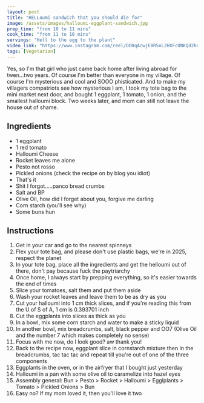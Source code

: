 ```yaml
---
layout: post
title: "HELLoumi sandwich that you should die for"
image: /assets/images/halloumi-eggplant-sandwich.jpg
prep_time: "from 10 to 11 mins"
cook_time: "from 11 to 10 mins"
servings: "Hell to the egg to the plant"
video_link: "https://www.instagram.com/reel/DO0qAcwjE0R5nLZHXFcONKQd2hozAh5-uKCFfM0/?igsh=MW51d2l5eGl5YXd1bA%3D%3D"
tags: [Vegetarian] 
---
```


Yes, so I'm that girl who just came back home after living abroad for twen...two years. Of course I'm better than everyone in my village. Of course I'm mysterious and cool and SOOO phisticated. And to make my villagers compatriots see how mysterious I am, I took my tote bag to the mini market next door, and bought 1 eggplant, 1 tomato, 1 onion, and the smallest halloumi block. Two weeks later, and mom can still not leave the house out of shame.  

## Ingredients

* 1 eggplant
* 1 red tomato
* Halloumi Cheese
* Rocket leaves me alone
* Pesto not rosso
* Pickled onions (check the recipe on by blog you idiot) 
* That's it 
* Shit I forgot.....panco bread crumbs
* Salt and BP
* Olive Oil, how did I forget about you, forgive me darling
* Corn starch (you'll see why)
* Some buns hun


## Instructions

1. Get in your car and go to the nearest spinneys 
2. Flex your tote bag, and please don't use plastic bags, we're in 2025, respect the planet
3. In your tote bag, place all the ingredients and get the helloumi out of there, don't pay because fuck the paytriarchy
4. Once home, I always start by prepping everything, so it's easier towards the end of times
5. Slice your tomatoes, salt them and put them aside
6. Wash your rocket leaves and leave them to be as dry as you
7. Cut your halloumi into 1 cm thick slices, and if you're reading this from the U of S of A, 1 cm is 0.393701 inch
8. Cut the eggplants into slices as thick as you
9. In a bowl, mix some corn starch and water to make a sticky liquid 
10. In another bowl, mix breadcrumbs, salt, black pepper and OO7 (Olive Oil and the number 7 which makes completely no sense) 
11. Focus with me now, do I look good? aw thank you!
12. Back to the recipe now, eggplant slice in cornstarch mixture then in the breadcrumbs, tac tac tac and repeat till you're out of one of the three components
13. Eggplants in the oven, or in the airfryer that I bought just yesterday
14. Halloumi in a pan with some olive oil to caramelize into hazel eyes
15. Assembly general: Bun > Pesto > Rocket > Halloumi > Egglplants > Tomato > Pickled Onions > Bun 
16. Easy no? If my mom loved it, then you'll love it two